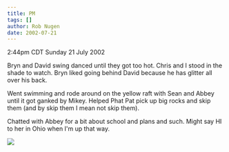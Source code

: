 ```yaml
---
title: PM
tags: []
author: Rob Nugen
date: 2002-07-21
---
```


<p class=date>2:44pm CDT Sunday 21 July 2002</p>

<p>Bryn and David swing danced until they got too hot.  Chris and I
stood in the shade to watch.  Bryn liked going behind David because he
has glitter all over his back.</p>

<p>Went swimming and rode around on the yellow raft with Sean and
Abbey until it got ganked by Mikey.  Helped Phat Pat pick up big rocks
and skip them (and by skip them I mean not skip them).</p>

<p>Chatted with Abbey for a bit about school and plans and such.
Might say HI to her in Ohio when I'm up that way.</p>

<p><img src="/images/rob/wL-ROB.gif"/></p>
